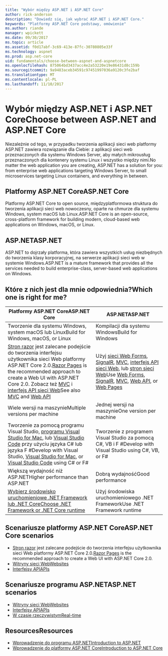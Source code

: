```yaml
---
title: "Wybór między ASP.NET i ASP.NET Core"
author: rick-anderson
description: "Dowiedz się, jak wybrać ASP.NET i ASP.NET Core."
keywords: "Platformy ASP.NET Core podstawy, omówienie"
ms.author: riande
manager: wpickett
ms.date: 09/30/2017
ms.topic: article
ms.assetid: f0d17abf-3c69-413e-87fc-30780805e33f
ms.technology: aspnet
ms.prod: asp.net-core
uid: fundamentals/choose-between-aspnet-and-aspnetcore
ms.openlocfilehash: 875064bd3437acc4e2a53220e19e86431d8c159b
ms.sourcegitcommit: 9a9483aceb34591c97451997036a9120c3fe2baf
ms.translationtype: MT
ms.contentlocale: pl-PL
ms.lasthandoff: 11/10/2017
---
```

# <a name="choose-between-aspnet-and-aspnet-core"></a><span data-ttu-id="90082-104">Wybór między ASP.NET i ASP.NET Core</span><span class="sxs-lookup"><span data-stu-id="90082-104">Choose between ASP.NET and ASP.NET Core</span></span> 

<span data-ttu-id="90082-105">Niezależnie od tego, w przypadku tworzenia aplikacji sieci web platformy ASP.NET zawiera rozwiązanie dla Ciebie: z aplikacji sieci web przeznaczonych dla systemu Windows Server, aby małych mikrousług przeznaczonych dla kontenery systemu Linux i wszystko między nimi.</span><span class="sxs-lookup"><span data-stu-id="90082-105">No matter the web application you are creating, ASP.NET has a solution for you: from enterprise web applications targeting Windows Server, to small microservices targeting Linux containers, and everything in between.</span></span>

## <a name="aspnet-core"></a><span data-ttu-id="90082-106">Platformy ASP.NET Core</span><span class="sxs-lookup"><span data-stu-id="90082-106">ASP.NET Core</span></span>

<span data-ttu-id="90082-107">Platformy ASP.NET Core to open source, międzyplatformowa struktura do tworzenia aplikacji sieci web nowoczesny, oparte na chmurze dla systemu Windows, system macOS lub Linux.</span><span class="sxs-lookup"><span data-stu-id="90082-107">ASP.NET Core is an open-source, cross-platform framework for building modern, cloud-based web applications on Windows, macOS, or Linux.</span></span>

## <a name="aspnet"></a><span data-ttu-id="90082-108">ASP.NET</span><span class="sxs-lookup"><span data-stu-id="90082-108">ASP.NET</span></span>

<span data-ttu-id="90082-109">ASP.NET to dojrzały platforma, która zawiera wszystkich usług niezbędnych do tworzenia klasy korporacyjnej, na serwerze aplikacji sieci web w systemie Windows.</span><span class="sxs-lookup"><span data-stu-id="90082-109">ASP.NET is a mature framework that provides all the services needed to build enterprise-class, server-based web applications on Windows.</span></span>

## <a name="which-one-is-right-for-me"></a><span data-ttu-id="90082-110">Które z nich jest dla mnie odpowiednia?</span><span class="sxs-lookup"><span data-stu-id="90082-110">Which one is right for me?</span></span>

| <span data-ttu-id="90082-111">Platformy ASP.NET Core</span><span class="sxs-lookup"><span data-stu-id="90082-111">ASP.NET Core</span></span> | <span data-ttu-id="90082-112">ASP.NET</span><span class="sxs-lookup"><span data-stu-id="90082-112">ASP.NET</span></span> |
|---|---|
|<span data-ttu-id="90082-113">Tworzenie dla systemu Windows, system macOS lub Linux</span><span class="sxs-lookup"><span data-stu-id="90082-113">Build for Windows, macOS, or Linux</span></span>|<span data-ttu-id="90082-114">Kompilacji dla systemu Windows</span><span class="sxs-lookup"><span data-stu-id="90082-114">Build for Windows</span></span>|
|<span data-ttu-id="90082-115">[Stron razor](xref:mvc/razor-pages/index) jest zalecane podejście do tworzenia interfejsu użytkownika sieci Web platformy ASP.NET Core 2.0.</span><span class="sxs-lookup"><span data-stu-id="90082-115">[Razor Pages](xref:mvc/razor-pages/index) is the recommended approach to create a Web UI with ASP.NET Core 2.0.</span></span> <span data-ttu-id="90082-116">Zobacz też [MVC](xref:mvc/overview) i [interfejs API sieci Web](xref:tutorials/first-web-api)</span><span class="sxs-lookup"><span data-stu-id="90082-116">See also [MVC](xref:mvc/overview) and [Web API](xref:tutorials/first-web-api)</span></span>|<span data-ttu-id="90082-117">Użyj [sieci Web Forms](https://docs.microsoft.com/aspnet/web-forms), [SignalR](https://docs.microsoft.com/aspnet/signalr), [MVC](https://docs.microsoft.com/aspnet/mvc), [interfejs API sieci Web](https://docs.microsoft.com/aspnet/web-api/), lub [stron sieci Web](https://docs.microsoft.com/aspnet/web-pages)</span><span class="sxs-lookup"><span data-stu-id="90082-117">Use [Web Forms](https://docs.microsoft.com/aspnet/web-forms), [SignalR](https://docs.microsoft.com/aspnet/signalr), [MVC](https://docs.microsoft.com/aspnet/mvc), [Web API](https://docs.microsoft.com/aspnet/web-api/), or [Web Pages](https://docs.microsoft.com/aspnet/web-pages)</span></span>|
|<span data-ttu-id="90082-118">Wiele wersji na maszynie</span><span class="sxs-lookup"><span data-stu-id="90082-118">Multiple versions per machine</span></span>|<span data-ttu-id="90082-119">Jednej wersji na maszynie</span><span class="sxs-lookup"><span data-stu-id="90082-119">One version per machine</span></span>|
|<span data-ttu-id="90082-120">Tworzenie za pomocą programu Visual Studio, [programu Visual Studio for Mac](https://www.visualstudio.com/vs/visual-studio-mac/), lub [Visual Studio Code](https://code.visualstudio.com/) przy użyciu języka C# lub języka F #</span><span class="sxs-lookup"><span data-stu-id="90082-120">Develop with Visual Studio, [Visual Studio for Mac](https://www.visualstudio.com/vs/visual-studio-mac/), or [Visual Studio Code](https://code.visualstudio.com/) using C# or F#</span></span>|<span data-ttu-id="90082-121">Tworzenie z programem Visual Studio za pomocą C#, VB i F #</span><span class="sxs-lookup"><span data-stu-id="90082-121">Develop with Visual Studio using C#, VB, or F#</span></span>|
|<span data-ttu-id="90082-122">Większą wydajność niż ASP.NET</span><span class="sxs-lookup"><span data-stu-id="90082-122">Higher performance than ASP.NET</span></span>|<span data-ttu-id="90082-123">Dobrą wydajność</span><span class="sxs-lookup"><span data-stu-id="90082-123">Good performance</span></span>|
|[<span data-ttu-id="90082-124">Wybierz środowisko uruchomieniowe .NET Framework lub .NET Core</span><span class="sxs-lookup"><span data-stu-id="90082-124">Choose .NET Framework or .NET Core runtime</span></span>](https://docs.microsoft.com/dotnet/articles/standard/choosing-core-framework-server)|<span data-ttu-id="90082-125">Użyj środowiska uruchomieniowego .NET Framework</span><span class="sxs-lookup"><span data-stu-id="90082-125">Use .NET Framework runtime</span></span>|

## <a name="aspnet-core-scenarios"></a><span data-ttu-id="90082-126">Scenariusze platformy ASP.NET Core</span><span class="sxs-lookup"><span data-stu-id="90082-126">ASP.NET Core scenarios</span></span>

<!-- update link to Razor Pages mvc movie series when done -->
* <span data-ttu-id="90082-127">[Stron razor](xref:mvc/razor-pages/index) jest zalecane podejście do tworzenia interfejsu użytkownika sieci Web platformy ASP.NET Core 2.0.</span><span class="sxs-lookup"><span data-stu-id="90082-127">[Razor Pages](xref:mvc/razor-pages/index) is the recommended approach to create a Web UI with ASP.NET Core 2.0.</span></span>
* [<span data-ttu-id="90082-128">Witryny sieci Web</span><span class="sxs-lookup"><span data-stu-id="90082-128">Websites</span></span>](xref:tutorials/first-mvc-app/index)
* [<span data-ttu-id="90082-129">Interfejsy API</span><span class="sxs-lookup"><span data-stu-id="90082-129">APIs</span></span>](xref:tutorials/first-web-api)

## <a name="aspnet-scenarios"></a><span data-ttu-id="90082-130">Scenariusze programu ASP.NET</span><span class="sxs-lookup"><span data-stu-id="90082-130">ASP.NET scenarios</span></span>

* [<span data-ttu-id="90082-131">Witryny sieci Web</span><span class="sxs-lookup"><span data-stu-id="90082-131">Websites</span></span>](https://docs.microsoft.com/aspnet/mvc)
* [<span data-ttu-id="90082-132">Interfejsy API</span><span class="sxs-lookup"><span data-stu-id="90082-132">APIs</span></span>](https://docs.microsoft.com/aspnet/web-api)
* [<span data-ttu-id="90082-133">W czasie rzeczywistym</span><span class="sxs-lookup"><span data-stu-id="90082-133">Real-time</span></span>](https://docs.microsoft.com/aspnet/signalr)

## <a name="resources"></a><span data-ttu-id="90082-134">Resources</span><span class="sxs-lookup"><span data-stu-id="90082-134">Resources</span></span>

* [<span data-ttu-id="90082-135">Wprowadzenie do programu ASP.NET</span><span class="sxs-lookup"><span data-stu-id="90082-135">Introduction to ASP.NET</span></span>](https://docs.microsoft.com/aspnet/overview)
* [<span data-ttu-id="90082-136">Wprowadzenie do platformy ASP.NET Core</span><span class="sxs-lookup"><span data-stu-id="90082-136">Introduction to ASP.NET Core</span></span>](xref:index)
